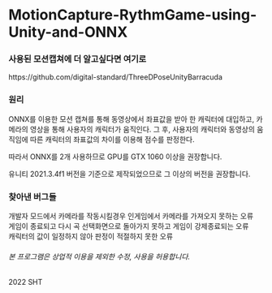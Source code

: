 # MotionCapture-RythmGame-using-Unity-and-ONNX

<h3> 사용된 모션캡쳐에 더 알고싶다면 여기로 </h3>
https://github.com/digital-standard/ThreeDPoseUnityBarracuda

<h3> 원리 </h3>
ONNX를 이용한 모션 캡쳐를 통해 동영상에서 좌표값을 받아 한 캐릭터에 대입하고, 카메라의 영상을 통해 사용자의 캐릭터가 움직인다.
그 후, 사용자의 캐릭터와 동영상의 움직임에 따른 캐릭터의 좌표값의 차이를 이용해 점수를 판정한다.

따라서 ONNX를 2개 사용하므로 GPU를 GTX 1060 이상을 권장합니다.

유니티 2021.3.4f1 버전을 기준으로 제작되었으므로 그 이상의 버전을 권장합니다.

<h3> 찾아낸 버그들 </h3>
개발자 모드에서 카메라를 작동시킬경우 인게임에서 카메라를 가져오지 못하는 오류 <br>
게임이 종료되고 다시 곡 선택화면으로 돌아가지 못하고 게임이 강제종료되는 오류 <br>
캐릭터의 값이 일정하지 않아 판정이 적절하지 못한 오류 <br>

<h6> 본 프로그램은 상업적 이용을 제외한 수정, 사용을 허용합니다. </h6>
2022 SHT
